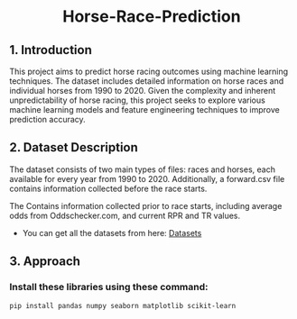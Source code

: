 <h1 align="center"> Horse-Race-Prediction</h1>

## 1. Introduction
This project aims to predict horse racing outcomes using machine learning techniques. The dataset includes detailed information on horse races and individual horses from 1990 to 2020. Given the complexity and inherent unpredictability of horse racing, this project seeks to explore various machine learning models and feature engineering techniques to improve prediction accuracy.

## 2. Dataset Description
The dataset consists of two main types of files: races and horses, each available for every year from 1990 to 2020. Additionally, a forward.csv file contains information collected before the race starts.

The Contains information collected prior to race starts, including average odds from Oddschecker.com, and current RPR and TR values.

 - You can get all the datasets from here: [Datasets](https://www.kaggle.com/datasets/avijitjana101/horse-race-prediction)

## 3. Approach

### Install these libraries using these command:

```Bash
pip install pandas numpy seaborn matplotlib scikit-learn
```